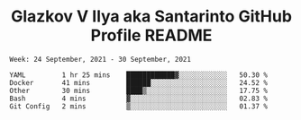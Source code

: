 <h1 align="center">Glazkov V Ilya aka Santarinto GitHub Profile README</h1>

<!--START_SECTION:waka-->
```text
Week: 24 September, 2021 - 30 September, 2021

YAML         1 hr 25 mins    ████████████▓░░░░░░░░░░░░   50.30 % 
Docker       41 mins         ██████░░░░░░░░░░░░░░░░░░░   24.52 % 
Other        30 mins         ████▒░░░░░░░░░░░░░░░░░░░░   17.75 % 
Bash         4 mins          ▓░░░░░░░░░░░░░░░░░░░░░░░░   02.83 % 
Git Config   2 mins          ▒░░░░░░░░░░░░░░░░░░░░░░░░   01.37 % 
```
<!--END_SECTION:waka-->